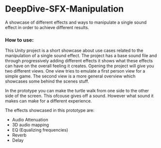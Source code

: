 # DeepDive-SFX-Manipulation

A showcase of different effects and ways to manipulate a single sound effect in order to achieve different results.


### How to use:
This Unity project is a short showcase about use cases related to the manipulation of a single sound effect.
The project has a base sound file and through progressively adding different effects it shows what these effects can have on the overall feeling it creates.
Opening the project will give you two different views. One view tries to emulate a first person view for a simple game.
The second view is a more general overview which showcases some behind the scenes stuff.

In the prototype you can make the turtle walk from one side to the other side of the screen. This ofcouse gives off a sound. However what sound it makes can make for a different experience.

The effects showcased in this prototype are:
* Audio Attenuation
* 3D audio mapping
* EQ (Equalizing frequencies)
* Reverb
* Delay

